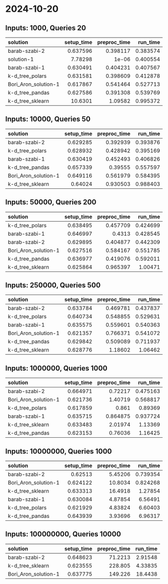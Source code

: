 # 2024-10-20

## Inputs: 1000, Queries 20

| solution             |   setup_time |   preproc_time |   run_time |
|:---------------------|-------------:|---------------:|-----------:|
| barab-szabi-2        |     0.637596 |       0.398117 |   0.383574 |
| solution-1           |     7.78298  |       1e-06    |   0.400554 |
| barab-szabi-1        |     0.630491 |       0.404231 |   0.407567 |
| k-d_tree_polars      |     0.631581 |       0.398609 |   0.412878 |
| Bori_Aron_solution-1 |     0.617867 |       0.541464 |   0.527713 |
| k-d_tree_pandas      |     0.627586 |       0.391308 |   0.539769 |
| k-d_tree_sklearn     |    10.6301   |       1.09582  |   0.995372 |

## Inputs: 10000, Queries 50

| solution             |   setup_time |   preproc_time |   run_time |
|:---------------------|-------------:|---------------:|-----------:|
| barab-szabi-2        |     0.629285 |       0.392939 |   0.393876 |
| k-d_tree_polars      |     0.628932 |       0.428942 |   0.395169 |
| barab-szabi-1        |     0.630419 |       0.452493 |   0.406826 |
| k-d_tree_pandas      |     0.657339 |       0.39555  |   0.557597 |
| Bori_Aron_solution-1 |     0.649116 |       0.561979 |   0.584395 |
| k-d_tree_sklearn     |     0.64024  |       0.930503 |   0.988403 |

## Inputs: 50000, Queries 200

| solution             |   setup_time |   preproc_time |   run_time |
|:---------------------|-------------:|---------------:|-----------:|
| k-d_tree_polars      |     0.638495 |       0.457709 |   0.424699 |
| barab-szabi-1        |     0.646997 |       0.4313   |   0.428545 |
| barab-szabi-2        |     0.629895 |       0.404877 |   0.442309 |
| Bori_Aron_solution-1 |     0.627516 |       0.584167 |   0.551785 |
| k-d_tree_pandas      |     0.636977 |       0.419076 |   0.592011 |
| k-d_tree_sklearn     |     0.625864 |       0.965397 |   1.00471  |

## Inputs: 250000, Queries 500

| solution             |   setup_time |   preproc_time |   run_time |
|:---------------------|-------------:|---------------:|-----------:|
| barab-szabi-2        |     0.633784 |       0.469781 |   0.437837 |
| k-d_tree_polars      |     0.640734 |       0.548855 |   0.529631 |
| barab-szabi-1        |     0.635575 |       0.559601 |   0.540363 |
| Bori_Aron_solution-1 |     0.621357 |       0.766371 |   0.541072 |
| k-d_tree_pandas      |     0.629842 |       0.509089 |   0.711937 |
| k-d_tree_sklearn     |     0.628776 |       1.18602  |   1.06462  |

## Inputs: 1000000, Queries 1000

| solution             |   setup_time |   preproc_time |   run_time |
|:---------------------|-------------:|---------------:|-----------:|
| barab-szabi-2        |     0.664971 |       0.72217  |   0.475163 |
| Bori_Aron_solution-1 |     0.621736 |       1.40719  |   0.568817 |
| k-d_tree_polars      |     0.617859 |       0.861    |   0.89369  |
| barab-szabi-1        |     0.635715 |       0.864875 |   0.937724 |
| k-d_tree_sklearn     |     0.633483 |       2.01974  |   1.13369  |
| k-d_tree_pandas      |     0.623153 |       0.76036  |   1.16425  |

## Inputs: 10000000, Queries 1000

| solution             |   setup_time |   preproc_time |   run_time |
|:---------------------|-------------:|---------------:|-----------:|
| barab-szabi-2        |     0.62513  |        5.45206 |   0.739354 |
| Bori_Aron_solution-1 |     0.624122 |       10.8034  |   0.824268 |
| k-d_tree_sklearn     |     0.633313 |       16.4918  |   1.27854  |
| barab-szabi-1        |     0.630084 |        4.87854 |   6.56491  |
| k-d_tree_polars      |     0.621929 |        4.83824 |   6.60403  |
| k-d_tree_pandas      |     0.643939 |        3.93696 |   6.96317  |

## Inputs: 100000000, Queries 10000

| solution             |   setup_time |   preproc_time |   run_time |
|:---------------------|-------------:|---------------:|-----------:|
| barab-szabi-2        |     0.648623 |        71.2213 |    2.91548 |
| k-d_tree_sklearn     |     0.623555 |       228.805  |    4.33835 |
| Bori_Aron_solution-1 |     0.637775 |       149.226  |   18.4438  |